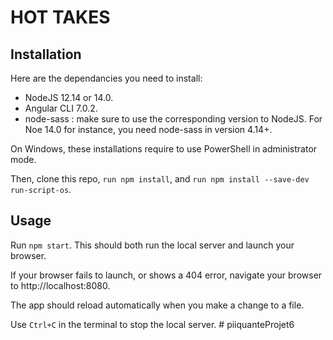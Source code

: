 # HOT TAKES #

## Installation ##

Here are the dependancies you need to install:
- NodeJS 12.14 or 14.0.
- Angular CLI 7.0.2.
- node-sass : make sure to use the corresponding version to NodeJS. For Noe 14.0 for instance, you need node-sass in version 4.14+.

On Windows, these installations require to use PowerShell in administrator mode.

Then, clone this repo, `run npm install`, and `run npm install --save-dev run-script-os`.


## Usage ##

Run `npm start`. This should both run the local server and launch your browser.

If your browser fails to launch, or shows a 404 error, navigate your browser to http://localhost:8080.

The app should reload automatically when you make a change to a file.

Use `Ctrl+C` in the terminal to stop the local server.
#   p i i q u a n t e P r o j e t 6  
 